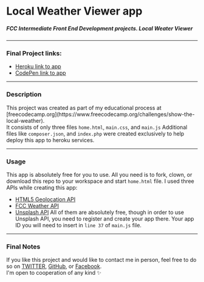 # Local Weather Viewer app
##### FCC Intermediate Front End Development projects. Local Weater Viewer
---
### Final Project links: 
- [Heroku link to app](https://sheltered-springs-65746.herokuapp.com/) 
- [CodePen link to app](https://codepen.io/Villian79/full/KZZBrJ/)
---
### Description<br>
<p>This project was created as part of my educational process at [freecodecamp.org](https://www.freecodecamp.org/challenges/show-the-local-weather). <br>
It consists of only three files <code>home.html</code>, <code>main.css</code>, and <code>main.js</code>
Additional files like <code>composer.json</code>, and <code>index.php</code> were created exclusively to help deploy this app to heroku services.</p>

---

### Usage<br>
This app is absolutely free for you to use.
All you need is to fork, clown, or download this repo to your workspace and start <code>home.html</code> file.
I used three APIs while creating this app:
- [HTML5 Geolocation API](https://developer.mozilla.org/en-US/docs/Web/API/Geolocation)
- [FCC Weather API](https://fcc-weather-api.glitch.me/)
- [Unsplash API](https://unsplash.com/documentation)
All of them are absolutely free, though in order to use Unsplash API, you need to register and create your app there. Your app ID you will need to insert in <code>line 37</code> of <code>main.js</code> file.

---

### Final Notes<br>
If you like this project and would like to contact me in person, feel free to do so on [TWITTER](https://twitter.com/ivilinchuk), [GitHub](https://github.com/Villian79), or [Facebook](https://github.com/Villian79). <br>
I'm open to cooperation of any kind :sparkles:
